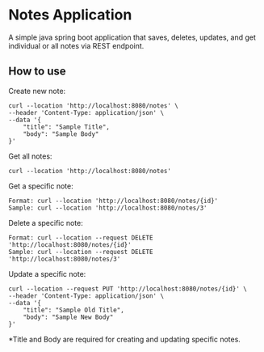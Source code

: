# Notes Application
A simple java spring boot application that saves, deletes, updates, and get individual or all notes via REST endpoint.

## How to use

Create new note:
````
curl --location 'http://localhost:8080/notes' \
--header 'Content-Type: application/json' \
--data '{
    "title": "Sample Title",
    "body": "Sample Body"
}'
````

Get all notes:
````
curl --location 'http://localhost:8080/notes'
````

Get a specific note:
````
Format: curl --location 'http://localhost:8080/notes/{id}'
Sample: curl --location 'http://localhost:8080/notes/3'
````

Delete a specific note:
````
Format: curl --location --request DELETE 'http://localhost:8080/notes/{id}'
Sample: curl --location --request DELETE 'http://localhost:8080/notes/3'
````

Update a specific note:
````
curl --location --request PUT 'http://localhost:8080/notes/{id}' \
--header 'Content-Type: application/json' \
--data '{
    "title": "Sample Old Title",
    "body": "Sample New Body"
}'
````

*Title and Body are required for creating and updating specific notes.